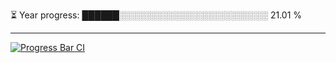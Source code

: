 
⏳ Year progress: ██████░░░░░░░░░░░░░░░░░░░░░░░░ 21.01 %

---

[![Progress Bar CI](https://github.com/thatoranzhevyy/thatoranzhevyy/actions/workflows/node.js.yml/badge.svg)](https://github.com/thatoranzhevyy/thatoranzhevyy/actions/workflows/node.js.yml)

